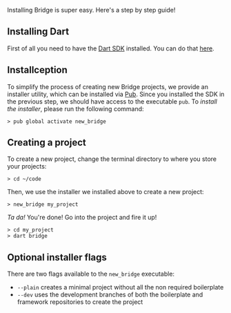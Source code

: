 <p class="lead">
  Installing Bridge is super easy. Here's a step by step guide!
</p>

## Installing Dart
First of all you need to have the [Dart SDK](https://www.dartlang.org/downloads) installed.
You can do that [here](https://www.dartlang.org/downloads).

## Installception
To simplify the process of creating new Bridge projects, we provide an installer utility, which
can be installed via [Pub](https://pub.dartlang.org). Since you installed the SDK in the previous
step, we should have access to the executable `pub`. To _install the installer_, please run the
following command:

```shell
> pub global activate new_bridge
```

## Creating a project
To create a new project, change the terminal directory to where you store your projects:

```shell
> cd ~/code
```

Then, we use the installer we installed above to create a new project:

```shell
> new_bridge my_project
```

*Ta da!* You're done! Go into the project and fire it up!

```shell
> cd my_project
> dart bridge
```

## Optional installer flags
There are two flags available to the `new_bridge` executable:

* `--plain` creates a minimal project without all the non required boilerplate
* `--dev` uses the development branches of both the boilerplate and framework repositories to create the project
